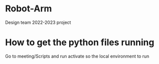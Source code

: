 # Robot-Arm
Design team 2022-2023 project

# How to get the python files running
Go to meeting/Scripts and run activate so the local environment to run
